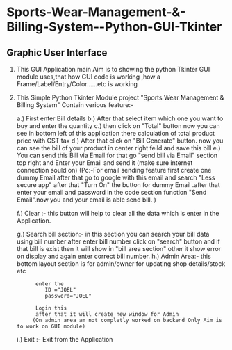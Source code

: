 # Sports-Wear-Management-&-Billing-System--Python-GUI-Tkinter
## Graphic User Interface

1. This GUI Application main Aim is to showing the python Tkinter GUI module
   uses,that how GUI code is working ,how a Frame/Label/Entry/Color......etc is working

2. This Simple Python Tkinter Module project "Sports Wear Management & Billing System" Contain verious feature:-

	a.) First enter Bill details
	b.) After that select item which one you want to buy and enter the quantity
	c.) then click on "Total" button now you can see in bottom left of this application
	    there calculation of total product price with GST tax
	d.) After that click on "Bill Generate" button. now you can see the bill of your
	    product in center right feild and save this bill
	e.) You can send this Bill via Email for that go "send bill via Email" section 
	    top right  and Enter your Email and send it (make sure internet connection
	    sould on)
	    (Pc:-For email sending feature first create one dummy Email after that
		go to google with this email and search "Less secure app" after that
		"Turn On" the button for dummy Email .after that enter your email and password
		  in the code section function "Send Email".now you and your email is able send bill. )
	
	f.) Clear :- this button will help to clear all the data which is enter in the Application.

	g.) Search bill section:- in this section you can search your bill data using bill number
			  	  after enter bill number click on "search" button and if that bill
				  is exist then it will show in "bill area section" other it show error on 
				  display and again enter correct bill number.
	h.) Admin Area:- this bottom layout section is for admin/owner for updating shop details/stock etc
	
			 enter the 
				ID ="JOEL"
				password="JOEL"
		
			 Login this
			 after that it will create new window for Admin
			(On admin area am not completly worked on backend Only Aim is to work on GUI module)
	
	i.) Exit :- Exit from the Application

	
	

